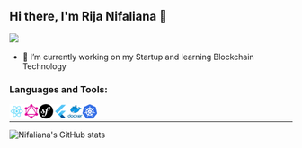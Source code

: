 ## Hi there, I'm Rija Nifaliana 👋

![](https://komarev.com/ghpvc/?username=nifaliana&style=flat-square)

- 🔭 I’m currently working on my Startup and learning Blockchain Technology

### Languages and Tools:

<img align="left" alt="React" width="26px" src="https://raw.githubusercontent.com/github/explore/80688e429a7d4ef2fca1e82350fe8e3517d3494d/topics/react/react.png" />
<img align="left" alt="GraphQL" width="26px" src="https://raw.githubusercontent.com/github/explore/80688e429a7d4ef2fca1e82350fe8e3517d3494d/topics/graphql/graphql.png" />
<img align="left" alt="Symfony" width="26px" src="https://raw.githubusercontent.com/github/explore/361e2821e2dea67711cde99c9c40ed357061cf27/topics/symfony/symfony.png" />
<img align="left" alt="Flutter" width="26px" src="https://raw.githubusercontent.com/github/explore/80688e429a7d4ef2fca1e82350fe8e3517d3494d/topics/flutter/flutter.png" />
<img align="left" alt="Gatsby" width="26px" src="https://raw.githubusercontent.com/github/explore/e94815998e4e0713912fed477a1f346ec04c3da2/topics/docker/docker.png" />
<img align="left" alt="Gatsby" width="26px" src="https://raw.githubusercontent.com/github/explore/e94815998e4e0713912fed477a1f346ec04c3da2/topics/kubernetes/kubernetes.png" />

<br />

---
![Nifaliana's GitHub stats](https://github-readme-stats.vercel.app/api?username=nifaliana&show_icons=true)

